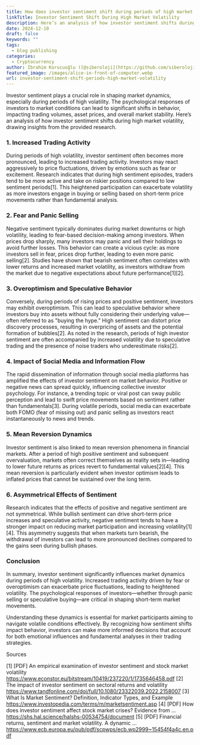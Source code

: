 ```yaml
---
title: How does investor sentiment shift during periods of high market volatility
linkTitle: Investor Sentiment Shift During High Market Volatility
description: Here’s an analysis of how investor sentiment shifts during high market volatility, drawing insights from the provided research.
date: 2024-12-10
draft: false
keywords: ""
tags:
  - blog publishing
categories:
  - Cryptocurrency
author: İbrahim Korucuoğlu ([@siberoloji](https://github.com/siberoloji))
featured_image: /images/alice-in-front-of-computer.webp
url: investor-sentiment-shift-periods-high-market-volatility
---
```

Investor sentiment plays a crucial role in shaping market dynamics, especially during periods of high volatility. The psychological responses of investors to market conditions can lead to significant shifts in behavior, impacting trading volumes, asset prices, and overall market stability. Here’s an analysis of how investor sentiment shifts during high market volatility, drawing insights from the provided research.

### 1. Increased Trading Activity

During periods of high volatility, investor sentiment often becomes more pronounced, leading to increased trading activity. Investors may react aggressively to price fluctuations, driven by emotions such as fear or excitement. Research indicates that during high sentiment episodes, traders tend to be more active and take on riskier positions compared to low sentiment periods[1]. This heightened participation can exacerbate volatility as more investors engage in buying or selling based on short-term price movements rather than fundamental analysis.

### 2. Fear and Panic Selling

Negative sentiment typically dominates during market downturns or high volatility, leading to fear-based decision-making among investors. When prices drop sharply, many investors may panic and sell their holdings to avoid further losses. This behavior can create a vicious cycle: as more investors sell in fear, prices drop further, leading to even more panic selling[2]. Studies have shown that bearish sentiment often correlates with lower returns and increased market volatility, as investors withdraw from the market due to negative expectations about future performance[1][2].

### 3. Overoptimism and Speculative Behavior

Conversely, during periods of rising prices and positive sentiment, investors may exhibit overoptimism. This can lead to speculative behavior where investors buy into assets without fully considering their underlying value—often referred to as "buying the hype." High sentiment can distort price discovery processes, resulting in overpricing of assets and the potential formation of bubbles[2]. As noted in the research, periods of high investor sentiment are often accompanied by increased volatility due to speculative trading and the presence of noise traders who underestimate risks[2].

### 4. Impact of Social Media and Information Flow

The rapid dissemination of information through social media platforms has amplified the effects of investor sentiment on market behavior. Positive or negative news can spread quickly, influencing collective investor psychology. For instance, a trending topic or viral post can sway public perception and lead to swift price movements based on sentiment rather than fundamentals[3]. During volatile periods, social media can exacerbate both FOMO (fear of missing out) and panic selling as investors react instantaneously to news and trends.

### 5. Mean Reversion Dynamics

Investor sentiment is also linked to mean reversion phenomena in financial markets. After a period of high positive sentiment and subsequent overvaluation, markets often correct themselves as reality sets in—leading to lower future returns as prices revert to fundamental values[2][4]. This mean reversion is particularly evident when investor optimism leads to inflated prices that cannot be sustained over the long term.

### 6. Asymmetrical Effects of Sentiment

Research indicates that the effects of positive and negative sentiment are not symmetrical. While bullish sentiment can drive short-term price increases and speculative activity, negative sentiment tends to have a stronger impact on reducing market participation and increasing volatility[1][4]. This asymmetry suggests that when markets turn bearish, the withdrawal of investors can lead to more pronounced declines compared to the gains seen during bullish phases.

### Conclusion

In summary, investor sentiment significantly influences market dynamics during periods of high volatility. Increased trading activity driven by fear or overoptimism can exacerbate price fluctuations, leading to heightened volatility. The psychological responses of investors—whether through panic selling or speculative buying—are critical in shaping short-term market movements.

Understanding these dynamics is essential for market participants aiming to navigate volatile conditions effectively. By recognizing how sentiment shifts impact behavior, investors can make more informed decisions that account for both emotional influences and fundamental analyses in their trading strategies.

Sources

[1] [PDF] An empirical examination of investor sentiment and stock market volatility <https://www.econstor.eu/bitstream/10419/237220/1/1735646458.pdf>
[2] The impact of investor sentiment on sectoral returns and volatility <https://www.tandfonline.com/doi/full/10.1080/23322039.2022.2158007>
[3] What Is Market Sentiment? Definition, Indicator Types, and Example <https://www.investopedia.com/terms/m/marketsentiment.asp>
[4] [PDF] How does investor sentiment affect stock market crises? Evidence from ... <https://shs.hal.science/halshs-00534754/document>
[5] [PDF] Financial returns, sentiment and market volatility. A dynamic ... <https://www.ecb.europa.eu/pub/pdf/scpwps/ecb.wp2999~15454f4a4c.en.pdf>
